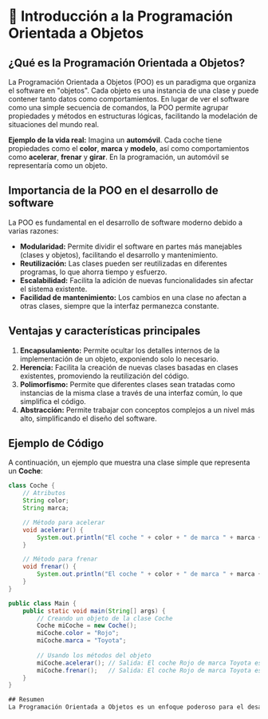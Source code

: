 # 🏁 Introducción a la Programación Orientada a Objetos

## ¿Qué es la Programación Orientada a Objetos?
La Programación Orientada a Objetos (POO) es un paradigma que organiza el software en "objetos". Cada objeto es una instancia de una clase y puede contener tanto datos como comportamientos. En lugar de ver el software como una simple secuencia de comandos, la POO permite agrupar propiedades y métodos en estructuras lógicas, facilitando la modelación de situaciones del mundo real.

**Ejemplo de la vida real:** Imagina un **automóvil**. Cada coche tiene propiedades como el **color**, **marca** y **modelo**, así como comportamientos como **acelerar**, **frenar** y **girar**. En la programación, un automóvil se representaría como un objeto.

## Importancia de la POO en el desarrollo de software
La POO es fundamental en el desarrollo de software moderno debido a varias razones:
- **Modularidad:** Permite dividir el software en partes más manejables (clases y objetos), facilitando el desarrollo y mantenimiento.
- **Reutilización:** Las clases pueden ser reutilizadas en diferentes programas, lo que ahorra tiempo y esfuerzo.
- **Escalabilidad:** Facilita la adición de nuevas funcionalidades sin afectar el sistema existente.
- **Facilidad de mantenimiento:** Los cambios en una clase no afectan a otras clases, siempre que la interfaz permanezca constante.

## Ventajas y características principales
1. **Encapsulamiento:** Permite ocultar los detalles internos de la implementación de un objeto, exponiendo solo lo necesario.
2. **Herencia:** Facilita la creación de nuevas clases basadas en clases existentes, promoviendo la reutilización del código.
3. **Polimorfismo:** Permite que diferentes clases sean tratadas como instancias de la misma clase a través de una interfaz común, lo que simplifica el código.
4. **Abstracción:** Permite trabajar con conceptos complejos a un nivel más alto, simplificando el diseño del software.

## Ejemplo de Código
A continuación, un ejemplo que muestra una clase simple que representa un **Coche**:

```java
class Coche {
    // Atributos
    String color;
    String marca;

    // Método para acelerar
    void acelerar() {
        System.out.println("El coche " + color + " de marca " + marca + " está acelerando.");
    }

    // Método para frenar
    void frenar() {
        System.out.println("El coche " + color + " de marca " + marca + " está frenando.");
    }
}

public class Main {
    public static void main(String[] args) {
        // Creando un objeto de la clase Coche
        Coche miCoche = new Coche();
        miCoche.color = "Rojo";
        miCoche.marca = "Toyota";
        
        // Usando los métodos del objeto
        miCoche.acelerar(); // Salida: El coche Rojo de marca Toyota está acelerando.
        miCoche.frenar();   // Salida: El coche Rojo de marca Toyota está frenando.
    }
}

## Resumen
La Programación Orientada a Objetos es un enfoque poderoso para el desarrollo de software que mejora la organización, la reutilización y la mantenibilidad del código. A través de conceptos como clases y objetos, puedes modelar entidades del mundo real de manera efectiva.
